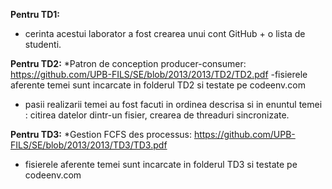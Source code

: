 <b>Pentru TD1:</b>
* cerinta acestui laborator a fost crearea unui cont GitHub + o lista de studenti. 
 
<b>Pentru TD2:</b>
*Patron de conception producer-consumer: https://github.com/UPB-FILS/SE/blob/2013/2013/TD2/TD2.pdf
-fisierele aferente temei sunt incarcate in folderul TD2 si testate pe codeenv.com
- pasii realizarii temei au fost facuti in ordinea descrisa si in enuntul temei : citirea datelor dintr-un fisier, crearea de threaduri sincronizate.


<b>Pentru TD3:</b>
*Gestion FCFS des processus: https://github.com/UPB-FILS/SE/blob/2013/2013/TD3/TD3.pdf
- fisierele aferente temei sunt incarcate in folderul TD3 si testate pe codeenv.com
